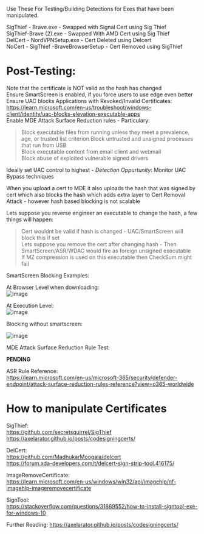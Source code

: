 Use These For Testing/Building Detections for Exes that have been manipulated. 

SigThief - Brave.exe - Swapped with Signal Cert using Sig Thief  
SigThief-Brave (2).exe - Swapped With AMD Cert using Sig Thief  
DelCert - NordVPNSetup.exe - Cert Deleted using Delcert  
NoCert - SigThief -BraveBrowserSetup - Cert Removed using SigThief  

# Post-Testing:

Note that the certificate is NOT valid as the hash has changed  
Ensure SmartScreen is enabled, if you force users to use edge even better  
Ensure UAC blocks Applications with Revoked/Invalid Certificates: https://learn.microsoft.com/en-us/troubleshoot/windows-client/identity/uac-blocks-elevation-executable-apps  
Enable MDE Attack Surface Reduction rules - Particulary:  
> Block executable files from running unless they meet a prevalence, age, or trusted list criterion
> Block untrusted and unsigned processes that run from USB  
> Block executable content from email client and webmail  
> Block abuse of exploited vulnerable signed drivers  

Ideally set UAC control to highest  - *Detection Oppurtunity*: Monitor UAC Bypass techniques  

When you upload a cert to MDE it also uploads the hash that was signed by cert which also blocks the hash which adds extra layer to Cert Removal Attack - however hash based blocking is not scalable  

Lets suppose you reverse engineer an executable to change the hash, a few things will happen:
>Cert wouldnt be valid if hash is changed - UAC/SmartScreen will block this if set  
>Lets suppose you remove the cert after changing hash - Then SmartScreen/ASR/WDAC would fire as foreign unsigned executable  
>If MZ compression is used on this executable then CheckSum might fail  

SmartScreen Blocking Examples:  

At Browser Level when downloading:  
![image](https://user-images.githubusercontent.com/55988027/224532539-bfe6cb2a-c904-4c47-a663-decbeafe752c.png)  

At Execution Level:  
![image](https://user-images.githubusercontent.com/55988027/224532555-60b30708-a7d6-469f-9725-a673e5947fab.png)  

Blocking without smartscreen:  

![image](https://user-images.githubusercontent.com/55988027/224571628-5fce3d24-acba-4f55-b148-2806fb880d51.png)  

MDE Attack Surface Reduction Rule Test:  

**PENDING**  

ASR Rule Reference:  
https://learn.microsoft.com/en-us/microsoft-365/security/defender-endpoint/attack-surface-reduction-rules-reference?view=o365-worldwide  

# How to manipulate Certificates  

SigThief:  
https://github.com/secretsquirrel/SigThief  
https://axelarator.github.io/posts/codesigningcerts/  

DelCert:  
https://github.com/MadhukarMoogala/delcert  
https://forum.xda-developers.com/t/delcert-sign-strip-tool.416175/  

ImageRemoveCertificate:  
https://learn.microsoft.com/en-us/windows/win32/api/imagehlp/nf-imagehlp-imageremovecertificate  

SignTool:  
https://stackoverflow.com/questions/31869552/how-to-install-signtool-exe-for-windows-10  


Further Reading: https://axelarator.github.io/posts/codesigningcerts/  

